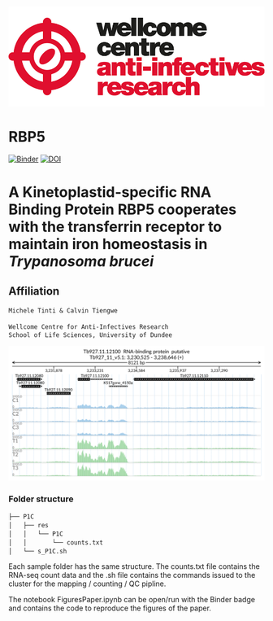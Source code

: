 ![title](static/wcar.png)
# RBP5

[![Binder](https://mybinder.org/badge_logo.svg)](https://mybinder.org/v2/gh/mtinti/calvin_tfr2/HEAD?filepath=FiguresPaper.ipynb)
[![DOI](https://zenodo.org/badge/285927639.svg)](https://zenodo.org/badge/latestdoi/285927639)

# A Kinetoplastid-specific RNA Binding Protein RBP5 cooperates with the transferrin receptor to maintain iron homeostasis in *Trypanosoma brucei*

## Affiliation
    Michele Tinti & Calvin Tiengwe

    Wellcome Centre for Anti-Infectives Research
    School of Life Sciences, University of Dundee
    
![title](Figures/Tb927.11.12100_paperFig.png)

### Folder structure

```bash
├── P1C
│   ├── res
│   │   └── P1C
│   │       └── counts.txt
│   └── s_P1C.sh
```

Each sample folder has the same structure. The counts.txt file contains the RNA-seq count data and the .sh file contains the commands issued to the cluster for the mapping / counting / QC pipline.

The notebook FiguresPaper.ipynb can be open/run with the Binder badge and contains the code to reproduce the figures of the paper.

